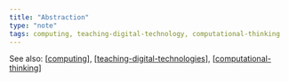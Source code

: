 ```yaml
---
title: "Abstraction"
type: "note"
tags: computing, teaching-digital-technology, computational-thinking
---
```


See also: [[computing]], [[teaching-digital-technologies]], [[computational-thinking]]

[//begin]: # "Autogenerated link references for markdown compatibility"
[computing]: computing "Computing"
[teaching-digital-technologies]: ..%2FTeaching%2FDigital_Technologies%2Fteaching-digital-technologies "Teaching Digital Technologies"
[computational-thinking]: computational-thinking "Computational thinking"
[//end]: # "Autogenerated link references"